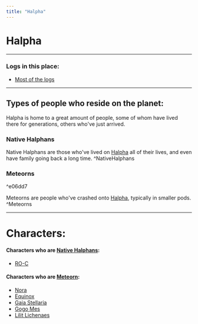 ```yaml
---
title: "Halpha"
---
```



# Halpha

---

### Logs in this place:
- [Most of the logs](SubIndexes/Logs/LogsIndex.md)

---

## Types of people who reside on the planet:

Halpha is home to a great amount of people, some of whom have lived there for generations, others who've just arrived.

### Native Halphans
Native Halphans are those who've lived on [Halpha](SubIndexes/Places/Halpha.md) all of their lives, and even have family going back a long time.
^NativeHalphans

### Meteorns

^e06dd7

Meteorns are people who've crashed onto [Halpha](SubIndexes/Places/Halpha.md), typically in smaller pods.
^Meteorns

---

# Characters:

#### Characters who are [Native Halphans](SubIndexes/Places/Halpha.md#^NativeHalphans):
- [RO-C](SubIndexes/Characters/RO-C.md)

#### Characters who are [Meteorn](halpha#^Meteorns):

- [Nora](SubIndexes/Characters/Nora.md)
- [Equinox](SubIndexes/Characters/Equinox.md)
- [Gaia Stellaria](SubIndexes/Characters/GaiaStellaria.md)
- [Gogo Mes](SubIndexes/Characters/GogoMes.md)
- [Lilit Lichenaes](SubIndexes/Characters/Lilit.md)
